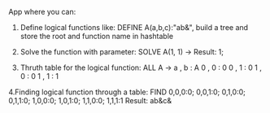 App where you can:
1. Define logical functions like: DEFINE A(a,b,c):"ab&", build a tree and store the root and function name in hashtable
 
2. Solve the function with parameter: SOLVE A(1, 1) -> Result: 1;
   
4. Thruth table for the logical function:  ALL A ->	a , b : A
                                                    0 , 0 : 0
                                                  	0 , 1 : 0
                                                   	1 , 0 : 0
                         	                          1 , 1 : 1
   
4.Finding logical function through a table: FIND 	0,0,0:0;
                                                	0,0,1:0;
                                                 	0,1,0:0;
                                                 	0,1,1:0;
                                                 	1,0,0:0;
                                                	1,0,1:0;
                                                	1,1,0:0;
                                                	1,1,1:1
                                           Result: ab&c&




